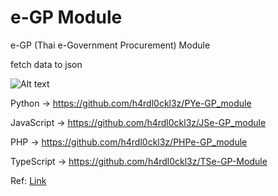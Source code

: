 # e-GP Module
e-GP (Thai e-Government Procurement) Module

fetch data to json

![Alt text](egp_module.png)

Python -> https://github.com/h4rdl0ckl3z/PYe-GP_module

JavaScript -> https://github.com/h4rdl0ckl3z/JSe-GP_module

PHP -> https://github.com/h4rdl0ckl3z/PHPe-GP_module

TypeScript -> https://github.com/h4rdl0ckl3z/TSe-GP-Module

Ref: <a href="http://www.gprocurement.go.th/wps/wcm/connect/a29d7750-c6b6-4428-b9a4-6c8224626073/%E0%B8%84%E0%B8%B9%E0%B9%88%E0%B8%A1%E0%B8%B7%E0%B8%AD+RSS.pdf?MOD=AJPERES&amp;CACHEID=ROOTWORKSPACE-a29d7750-c6b6-4428-b9a4-6c8224626073-pfecA4n" target="_blank">Link</a>
